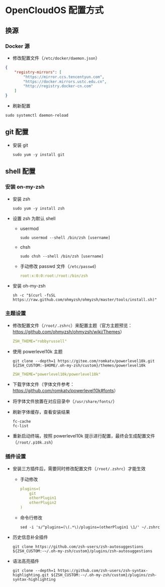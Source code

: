 # OpenCloudOS 配置方式

## 换源

### Docker 源

- 修改配置文件（`/etc/docker/daemon.json`）

```json
{
    "registry-mirrors": [
        "https://mirror.ccs.tencentyun.com",
        "https://docker.mirrors.ustc.edu.cn",
        "http://registry.docker-cn.com"
    ]
}
```

- 刷新配置

```shell
sudo systemctl daemon-reload
```

## git 配置

- 安装 git
  
    ```shell
    sudo yum -y install git
    ```

## shell 配置

### 安装 on-my-zsh

- 安装 zsh
  
    ```shell
    sudo yum -y install zsh
    ```

- 设置 zsh 为默认 shell
  
  - usermod
  
    ```shell
    sudo usermod --shell /bin/zsh [username]
    ```

  - chsh
  
    ```shell
    sudo chsh --shell /bin/zsh [username]
    ```

  - 手动修改 passwd 文件（`/etc/passwd`）

    ```yaml
    root:x:0:0:root:/root:/bin/zsh
    ```

- 安装 oh-my-zsh

    ```shell
    sh -c "$(curl -fsSL https://raw.github.com/ohmyzsh/ohmyzsh/master/tools/install.sh)"
    ```

### 主题设置

- 修改配置文件（`/root/.zshrc`）来配置主题（官方主题预览：<https://github.com/ohmyzsh/ohmyzsh/wiki/Themes>）

    ```yaml
    ZSH_THEME="robbyrussell"
    ```

- 使用 powerlevel10k 主题

    ```shell
    git clone --depth=1 https://gitee.com/romkatv/powerlevel10k.git ${ZSH_CUSTOM:-$HOME/.oh-my-zsh/custom}/themes/powerlevel10k
    ```

    ```yaml
    ZSH_THEME="powerlevel10k/powerlevel10k"
    ```

- 下载字体文件（字体文件参考：<https://github.com/romkatv/powerlevel10k#fonts>）
- 将字体文件放置在对应目录中（`/usr/share/fonts/`）
- 刷新字体缓存，查看安装结果

    ```shell
    fc-cache
    fc-list
    ```

- 重新启动终端，按照 powerlevel10k 提示进行配置，最终会生成配置文件（`/root/.p10k.zsh`）

### 插件设置

- 安装三方插件后，需要同时修改配置文件（`/root/.zshrc`）才能生效

  - 手动修改

    ```yaml
    plugins=(
        git
        otherPlugin1
        otherPlugin2
    )
    ```

  - 命令行修改

    ```shell
    sed -i 's/^plugins=(\(.*\)/plugins=(otherPlugin1 \1/' ~/.zshrc
    ```

- 历史信息补全插件
  
    ```shell
    git clone https://github.com/zsh-users/zsh-autosuggestions ${ZSH_CUSTOM:-~/.oh-my-zsh/custom}/plugins/zsh-autosuggestions
    ```

- 语法高亮插件
  
    ```shell
    git clone --depth=1 https://github.com/zsh-users/zsh-syntax-highlighting.git ${ZSH_CUSTOM:-~/.oh-my-zsh/custom}/plugins/zsh-syntax-highlighting
    ```
